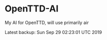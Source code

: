# OpenTTD-AI
My AI for OpenTTD, will use primarily air

Latest backup: Sun Sep 29 02:23:01 UTC 2019
